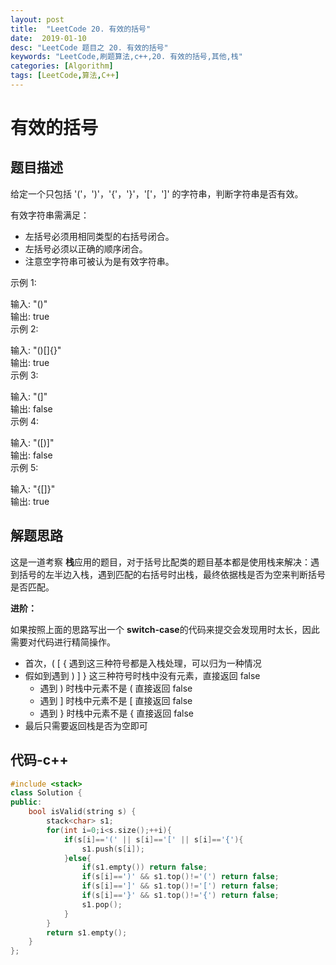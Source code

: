 ```yaml
---
layout: post
title:  "LeetCode 20. 有效的括号"
date:  2019-01-10
desc: "LeetCode 题目之 20. 有效的括号"
keywords: "LeetCode,刷题算法,c++,20. 有效的括号,其他,栈"
categories: [Algorithm]
tags: [LeetCode,算法,C++]
---
```

# 有效的括号

## 题目描述

给定一个只包括 '('，')'，'{'，'}'，'['，']' 的字符串，判断字符串是否有效。

有效字符串需满足：

- 左括号必须用相同类型的右括号闭合。
- 左括号必须以正确的顺序闭合。
- 注意空字符串可被认为是有效字符串。

示例 1:

输入: "()"<br />
输出: true<br />
示例 2:<br />

输入: "()[]{}"<br />
输出: true<br />
示例 3:<br />

输入: "(]"<br />
输出: false<br />
示例 4:<br />

输入: "([)]"<br />
输出: false<br />
示例 5:<br />

输入: "{[]}"<br />
输出: true<br />

## 解题思路

这是一道考察 **栈**应用的题目，对于括号比配类的题目基本都是使用栈来解决：遇到括号的左半边入栈，遇到匹配的右括号时出栈，最终依据栈是否为空来判断括号是否匹配。

**进阶：**

如果按照上面的思路写出一个 **switch-case**的代码来提交会发现用时太长，因此需要对代码进行精简操作。

- 首次，( [ { 遇到这三种符号都是入栈处理，可以归为一种情况
- 假如到遇到 ) ] } 这三种符号时栈中没有元素，直接返回 false
    - 遇到 ) 时栈中元素不是 ( 直接返回 false
    - 遇到 ] 时栈中元素不是 [ 直接返回 false
    - 遇到 } 时栈中元素不是 { 直接返回 false
- 最后只需要返回栈是否为空即可

## 代码-c++

```cpp
#include <stack>
class Solution {
public:
    bool isValid(string s) {
        stack<char> s1;
        for(int i=0;i<s.size();++i){
            if(s[i]=='(' || s[i]=='[' || s[i]=='{'){
                s1.push(s[i]);
            }else{
                if(s1.empty()) return false;
                if(s[i]==')' && s1.top()!='(') return false;
                if(s[i]==']' && s1.top()!='[') return false;
                if(s[i]=='}' && s1.top()!='{') return false;
                s1.pop();
            }
        }
        return s1.empty();
    }
};
```